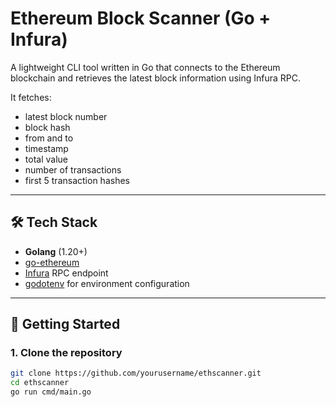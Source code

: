 # Ethereum Block Scanner (Go + Infura)

A lightweight CLI tool written in Go that connects to the Ethereum blockchain and retrieves the latest block information using Infura RPC.

It fetches:
- latest block number
- block hash
- from and to
- timestamp
- total value
- number of transactions
- first 5 transaction hashes

---

## 🛠 Tech Stack

- **Golang** (1.20+)
- [go-ethereum](https://github.com/ethereum/go-ethereum)
- [Infura](https://infura.io) RPC endpoint
- [godotenv](https://github.com/joho/godotenv) for environment configuration

---

## 🚀 Getting Started

### 1. Clone the repository

```bash
git clone https://github.com/yourusername/ethscanner.git
cd ethscanner
go run cmd/main.go